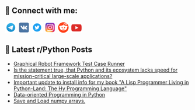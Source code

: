 ## 🔎 Connect with me:
[<img src="https://github.com/bullbesh/bullbesh/blob/main/images/Telegram.png" width="32" height="32" />](https://t.me/bullbesh)
[<img src="https://github.com/bullbesh/bullbesh/blob/main/images/VK.png" width="32" height="32" />](https://vk.com/bullbesh)
[<img src="https://github.com/bullbesh/bullbesh/blob/main/images/Twitter.png" width="32" height="32" />](https://twitter.com/bullbesh1)
[<img src="https://github.com/bullbesh/bullbesh/blob/main/images/Instagram.png" width="32" height="32" />](https://www.instagram.com/bullbesh)
[<img src="https://github.com/bullbesh/bullbesh/blob/main/images/Reddit.png" width="32" height="32" />](https://www.reddit.com/user/bullbesh)
[<img src="https://github.com/bullbesh/bullbesh/blob/main/images/YouTube.png" width="32" height="32" />](https://www.youtube.com/channel/UCtfjRs6uzgq5mfm8S06WTcg)

## 📕 Latest r/Python Posts
<!-- BLOG-POST-LIST:START -->
- [Graphical Robot Framework Test Case Runner](https://www.reddit.com/r/Python/comments/z67wm0/graphical_robot_framework_test_case_runner/)
- [Is the statement true, that Python and its ecosystem lacks speed for mission-critical large-scale applications?](https://www.reddit.com/r/Python/comments/z67j9m/is_the_statement_true_that_python_and_its/)
- [Important update to install info for my book &quot;A Lisp Programmer Living in Python-Land: The Hy Programming Language&quot;](https://www.reddit.com/r/Python/comments/z66zgq/important_update_to_install_info_for_my_book_a/)
- [Data-oriented Programming in Python](https://www.reddit.com/r/Python/comments/z665w3/dataoriented_programming_in_python/)
- [Save and Load numpy arrays.](https://www.reddit.com/r/Python/comments/z64uak/save_and_load_numpy_arrays/)
<!-- BLOG-POST-LIST:END -->
